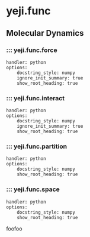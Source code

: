# yeji.func

## Molecular Dynamics

### ::: yeji.func.force
    handler: python
    options:
        docstring_style: numpy
        ignore_init_summary: true
        show_root_heading: true

### ::: yeji.func.interact
    handler: python
    options:
        docstring_style: numpy
        ignore_init_summary: true
        show_root_heading: true

### ::: yeji.func.partition
    handler: python
    options:
        docstring_style: numpy
        show_root_heading: true

### ::: yeji.func.space
    handler: python
    options:
        docstring_style: numpy
        show_root_heading: true

foofoo